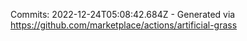 Commits: 2022-12-24T05:08:42.684Z - Generated via https://github.com/marketplace/actions/artificial-grass
<br>
